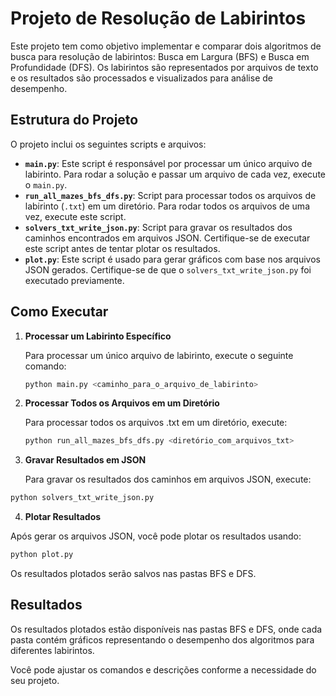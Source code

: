 # Projeto de Resolução de Labirintos

Este projeto tem como objetivo implementar e comparar dois algoritmos de busca para resolução de labirintos: Busca em Largura (BFS) e Busca em Profundidade (DFS). Os labirintos são representados por arquivos de texto e os resultados são processados e visualizados para análise de desempenho.

## Estrutura do Projeto

O projeto inclui os seguintes scripts e arquivos:

- **`main.py`**: Este script é responsável por processar um único arquivo de labirinto. Para rodar a solução e passar um arquivo de cada vez, execute o `main.py`.
- **`run_all_mazes_bfs_dfs.py`**: Script para processar todos os arquivos de labirinto (`.txt`) em um diretório. Para rodar todos os arquivos de uma vez, execute este script.
- **`solvers_txt_write_json.py`**: Script para gravar os resultados dos caminhos encontrados em arquivos JSON. Certifique-se de executar este script antes de tentar plotar os resultados.
- **`plot.py`**: Este script é usado para gerar gráficos com base nos arquivos JSON gerados. Certifique-se de que o `solvers_txt_write_json.py` foi executado previamente.

## Como Executar

1. **Processar um Labirinto Específico**

   Para processar um único arquivo de labirinto, execute o seguinte comando:

   ```bash
   python main.py <caminho_para_o_arquivo_de_labirinto>
   ```
2. **Processar Todos os Arquivos em um Diretório**

    Para processar todos os arquivos .txt em um diretório, execute:

    ```bash
    python run_all_mazes_bfs_dfs.py <diretório_com_arquivos_txt>
    ```
3. **Gravar Resultados em JSON**

   Para gravar os resultados dos caminhos em arquivos JSON, execute:

  ```bash
  python solvers_txt_write_json.py
  ```

4. **Plotar Resultados**

  Após gerar os arquivos JSON, você pode plotar os resultados usando:

  ```bash
  python plot.py
  ```
  Os resultados plotados serão salvos nas pastas BFS e DFS.

## Resultados
  Os resultados plotados estão disponíveis nas pastas BFS e DFS, onde cada pasta contém gráficos representando o desempenho dos algoritmos para diferentes labirintos.

Você pode ajustar os comandos e descrições conforme a necessidade do seu projeto.
